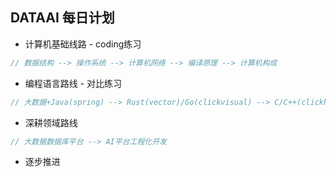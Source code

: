 ﻿## DATAAI 每日计划 

- 计算机基础线路 - coding练习
```c
// 数据结构 --> 操作系统 --> 计算机网络 --> 编译原理 --> 计算机构成
```

- 编程语言路线 - 对比练习
```c
// 大数据+Java(spring) --> Rust(vector)/Go(clickvisual) --> C/C++(clickhouse)
```

- 深耕领域路线
```cpp
// 大数据数据库平台 --> AI平台工程化开发
```

- 逐步推进
